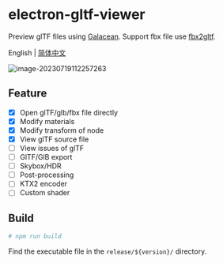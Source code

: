 # electron-gltf-viewer

Preview glTF files using [Galacean](https://github.com/galacean/engine). Support fbx file use [fbx2gltf](https://github.com/facebookincubator/FBX2glTF).

English | [简体中文](README.zh-CN.md)

![image-20230719112257263](https://mdn.alipayobjects.com/rms/afts/img/A*IL6eQYhf6WkAAAAAAAAAAAAAARQnAQ/original/image-20230719112257263.png)

## Feature

- [x] Open glTF/glb/fbx file directly
- [x] Modify materials
- [x] Modify transform of node
- [x] View glTF source file
- [ ] View issues of glTF
- [ ] GlTF/GlB export
- [ ] Skybox/HDR
- [ ] Post-processing
- [ ] KTX2 encoder
- [ ] Custom shader

## Build

```bash
# npm run build
```

Find the executable file in the `release/${version}/` directory.
